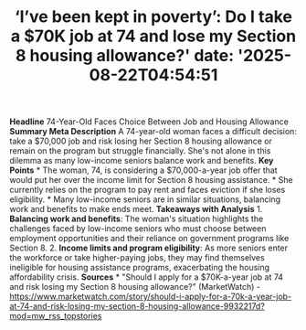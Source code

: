 ﻿---
title: "‘I’ve been kept in poverty’: Do I take a $70K job at 74 and lose my Section 8 housing allowance?'
date: '2025-08-22T04:54:51"
category: "Markets"
summary: ""
slug: "ive been kept in poverty do i take a 70k job at 74 and lose "
source_urls:
  - "https://www.marketwatch.com/story/should-i-apply-for-a-70k-a-year-job-at-74-and-risk-losing-my-section-8-housing-allowance-9932217d?mod=mw_rss_topstories"
seo:
  title: "‘I’ve been kept in poverty’: Do I take a $70K job at 74 and lose my Section 8 housing allowance? | Hash n Hedge'
  description: '"
  keywords: ["news", "markets", "brief"]
---
**Headline** 74-Year-Old Faces Choice Between Job and Housing Allowance  **Summary Meta Description** A 74-year-old woman faces a difficult decision: take a $70,000 job and risk losing her Section 8 housing allowance or remain on the program but struggle financially. She's not alone in this dilemma as many low-income seniors balance work and benefits.  **Key Points**  * The woman, 74, is considering a $70,000-a-year job offer that would put her over the income limit for Section 8 housing assistance. * She currently relies on the program to pay rent and faces eviction if she loses eligibility. * Many low-income seniors are in similar situations, balancing work and benefits to make ends meet.  **Takeaways with Analysis**  1. **Balancing work and benefits**: The woman's situation highlights the challenges faced by low-income seniors who must choose between employment opportunities and their reliance on government programs like Section 8. 2. **Income limits and program eligibility**: As more seniors enter the workforce or take higher-paying jobs, they may find themselves ineligible for housing assistance programs, exacerbating the housing affordability crisis.  **Sources**  * "Should I apply for a $70K-a-year job at 74 and risk losing my Section 8 housing allowance?" (MarketWatch) - https://www.marketwatch.com/story/should-i-apply-for-a-70k-a-year-job-at-74-and-risk-losing-my-section-8-housing-allowance-9932217d?mod=mw_rss_topstories 
